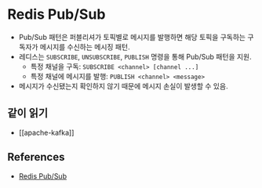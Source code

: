 # Redis Pub/Sub

- Pub/Sub 패턴은 퍼블리셔가 토픽별로 메시지를 발행하면 해당 토픽을 구독하는 구독자가 메시지를 수신하는 메시징 패턴.
- 레디스는 `SUBSCRIBE`, `UNSUBSCRIBE`, `PUBLISH` 명령을 통해 Pub/Sub 패턴을 지원.
  - 특정 채널을 구독: `SUBSCRIBE <channel> [channel ...]`
  - 특정 채널에 메시지를 발행: `PUBLISH <channel> <message>`
- 메시지가 수신됐는지 확인하지 않기 때문에 메시지 손실이 발생할 수 있음.

## 같이 읽기

- [[apache-kafka]]

## References

- [Redis Pub/Sub](https://redis.io/docs/interact/pubsub/)
